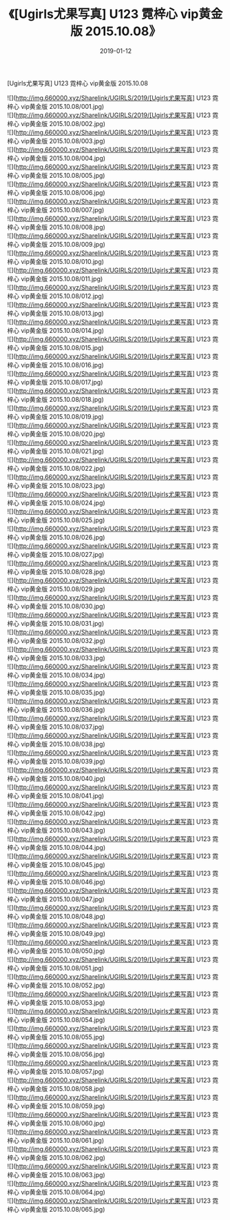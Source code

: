 ﻿---
layout: post
title:  《[Ugirls尤果写真] U123 霓梓心 vip黄金版 2015.10.08》
date:   2019-01-12
img: http://img.660000.xyz/Sharelink/UGIRLS/2019/[Ugirls尤果写真] U123 霓梓心 vip黄金版 2015.10.08/000.jpg
categories: [美女, 清纯, 唯美]
---

[Ugirls尤果写真] U123 霓梓心 vip黄金版 2015.10.08

 ![](http://img.660000.xyz/Sharelink/UGIRLS/2019/[Ugirls尤果写真] U123 霓梓心 vip黄金版 2015.10.08/001.jpg) <br>![](http://img.660000.xyz/Sharelink/UGIRLS/2019/[Ugirls尤果写真] U123 霓梓心 vip黄金版 2015.10.08/002.jpg) <br>![](http://img.660000.xyz/Sharelink/UGIRLS/2019/[Ugirls尤果写真] U123 霓梓心 vip黄金版 2015.10.08/003.jpg) <br>![](http://img.660000.xyz/Sharelink/UGIRLS/2019/[Ugirls尤果写真] U123 霓梓心 vip黄金版 2015.10.08/004.jpg) <br>![](http://img.660000.xyz/Sharelink/UGIRLS/2019/[Ugirls尤果写真] U123 霓梓心 vip黄金版 2015.10.08/005.jpg) <br>![](http://img.660000.xyz/Sharelink/UGIRLS/2019/[Ugirls尤果写真] U123 霓梓心 vip黄金版 2015.10.08/006.jpg) <br>![](http://img.660000.xyz/Sharelink/UGIRLS/2019/[Ugirls尤果写真] U123 霓梓心 vip黄金版 2015.10.08/007.jpg) <br>![](http://img.660000.xyz/Sharelink/UGIRLS/2019/[Ugirls尤果写真] U123 霓梓心 vip黄金版 2015.10.08/008.jpg) <br>![](http://img.660000.xyz/Sharelink/UGIRLS/2019/[Ugirls尤果写真] U123 霓梓心 vip黄金版 2015.10.08/009.jpg) <br>![](http://img.660000.xyz/Sharelink/UGIRLS/2019/[Ugirls尤果写真] U123 霓梓心 vip黄金版 2015.10.08/010.jpg) <br>![](http://img.660000.xyz/Sharelink/UGIRLS/2019/[Ugirls尤果写真] U123 霓梓心 vip黄金版 2015.10.08/011.jpg) <br>![](http://img.660000.xyz/Sharelink/UGIRLS/2019/[Ugirls尤果写真] U123 霓梓心 vip黄金版 2015.10.08/012.jpg) <br>![](http://img.660000.xyz/Sharelink/UGIRLS/2019/[Ugirls尤果写真] U123 霓梓心 vip黄金版 2015.10.08/013.jpg) <br>![](http://img.660000.xyz/Sharelink/UGIRLS/2019/[Ugirls尤果写真] U123 霓梓心 vip黄金版 2015.10.08/014.jpg) <br>![](http://img.660000.xyz/Sharelink/UGIRLS/2019/[Ugirls尤果写真] U123 霓梓心 vip黄金版 2015.10.08/015.jpg) <br>![](http://img.660000.xyz/Sharelink/UGIRLS/2019/[Ugirls尤果写真] U123 霓梓心 vip黄金版 2015.10.08/016.jpg) <br>![](http://img.660000.xyz/Sharelink/UGIRLS/2019/[Ugirls尤果写真] U123 霓梓心 vip黄金版 2015.10.08/017.jpg) <br>![](http://img.660000.xyz/Sharelink/UGIRLS/2019/[Ugirls尤果写真] U123 霓梓心 vip黄金版 2015.10.08/018.jpg) <br>![](http://img.660000.xyz/Sharelink/UGIRLS/2019/[Ugirls尤果写真] U123 霓梓心 vip黄金版 2015.10.08/019.jpg) <br>![](http://img.660000.xyz/Sharelink/UGIRLS/2019/[Ugirls尤果写真] U123 霓梓心 vip黄金版 2015.10.08/020.jpg) <br>![](http://img.660000.xyz/Sharelink/UGIRLS/2019/[Ugirls尤果写真] U123 霓梓心 vip黄金版 2015.10.08/021.jpg) <br>![](http://img.660000.xyz/Sharelink/UGIRLS/2019/[Ugirls尤果写真] U123 霓梓心 vip黄金版 2015.10.08/022.jpg) <br>![](http://img.660000.xyz/Sharelink/UGIRLS/2019/[Ugirls尤果写真] U123 霓梓心 vip黄金版 2015.10.08/023.jpg) <br>![](http://img.660000.xyz/Sharelink/UGIRLS/2019/[Ugirls尤果写真] U123 霓梓心 vip黄金版 2015.10.08/024.jpg) <br>![](http://img.660000.xyz/Sharelink/UGIRLS/2019/[Ugirls尤果写真] U123 霓梓心 vip黄金版 2015.10.08/025.jpg) <br>![](http://img.660000.xyz/Sharelink/UGIRLS/2019/[Ugirls尤果写真] U123 霓梓心 vip黄金版 2015.10.08/026.jpg) <br>![](http://img.660000.xyz/Sharelink/UGIRLS/2019/[Ugirls尤果写真] U123 霓梓心 vip黄金版 2015.10.08/027.jpg) <br>![](http://img.660000.xyz/Sharelink/UGIRLS/2019/[Ugirls尤果写真] U123 霓梓心 vip黄金版 2015.10.08/028.jpg) <br>![](http://img.660000.xyz/Sharelink/UGIRLS/2019/[Ugirls尤果写真] U123 霓梓心 vip黄金版 2015.10.08/029.jpg) <br>![](http://img.660000.xyz/Sharelink/UGIRLS/2019/[Ugirls尤果写真] U123 霓梓心 vip黄金版 2015.10.08/030.jpg) <br>![](http://img.660000.xyz/Sharelink/UGIRLS/2019/[Ugirls尤果写真] U123 霓梓心 vip黄金版 2015.10.08/031.jpg) <br>![](http://img.660000.xyz/Sharelink/UGIRLS/2019/[Ugirls尤果写真] U123 霓梓心 vip黄金版 2015.10.08/032.jpg) <br>![](http://img.660000.xyz/Sharelink/UGIRLS/2019/[Ugirls尤果写真] U123 霓梓心 vip黄金版 2015.10.08/033.jpg) <br>![](http://img.660000.xyz/Sharelink/UGIRLS/2019/[Ugirls尤果写真] U123 霓梓心 vip黄金版 2015.10.08/034.jpg) <br>![](http://img.660000.xyz/Sharelink/UGIRLS/2019/[Ugirls尤果写真] U123 霓梓心 vip黄金版 2015.10.08/035.jpg) <br>![](http://img.660000.xyz/Sharelink/UGIRLS/2019/[Ugirls尤果写真] U123 霓梓心 vip黄金版 2015.10.08/036.jpg) <br>![](http://img.660000.xyz/Sharelink/UGIRLS/2019/[Ugirls尤果写真] U123 霓梓心 vip黄金版 2015.10.08/037.jpg) <br>![](http://img.660000.xyz/Sharelink/UGIRLS/2019/[Ugirls尤果写真] U123 霓梓心 vip黄金版 2015.10.08/038.jpg) <br>![](http://img.660000.xyz/Sharelink/UGIRLS/2019/[Ugirls尤果写真] U123 霓梓心 vip黄金版 2015.10.08/039.jpg) <br>![](http://img.660000.xyz/Sharelink/UGIRLS/2019/[Ugirls尤果写真] U123 霓梓心 vip黄金版 2015.10.08/040.jpg) <br>![](http://img.660000.xyz/Sharelink/UGIRLS/2019/[Ugirls尤果写真] U123 霓梓心 vip黄金版 2015.10.08/041.jpg) <br>![](http://img.660000.xyz/Sharelink/UGIRLS/2019/[Ugirls尤果写真] U123 霓梓心 vip黄金版 2015.10.08/042.jpg) <br>![](http://img.660000.xyz/Sharelink/UGIRLS/2019/[Ugirls尤果写真] U123 霓梓心 vip黄金版 2015.10.08/043.jpg) <br>![](http://img.660000.xyz/Sharelink/UGIRLS/2019/[Ugirls尤果写真] U123 霓梓心 vip黄金版 2015.10.08/044.jpg) <br>![](http://img.660000.xyz/Sharelink/UGIRLS/2019/[Ugirls尤果写真] U123 霓梓心 vip黄金版 2015.10.08/045.jpg) <br>![](http://img.660000.xyz/Sharelink/UGIRLS/2019/[Ugirls尤果写真] U123 霓梓心 vip黄金版 2015.10.08/046.jpg) <br>![](http://img.660000.xyz/Sharelink/UGIRLS/2019/[Ugirls尤果写真] U123 霓梓心 vip黄金版 2015.10.08/047.jpg) <br>![](http://img.660000.xyz/Sharelink/UGIRLS/2019/[Ugirls尤果写真] U123 霓梓心 vip黄金版 2015.10.08/048.jpg) <br>![](http://img.660000.xyz/Sharelink/UGIRLS/2019/[Ugirls尤果写真] U123 霓梓心 vip黄金版 2015.10.08/049.jpg) <br>![](http://img.660000.xyz/Sharelink/UGIRLS/2019/[Ugirls尤果写真] U123 霓梓心 vip黄金版 2015.10.08/050.jpg) <br>![](http://img.660000.xyz/Sharelink/UGIRLS/2019/[Ugirls尤果写真] U123 霓梓心 vip黄金版 2015.10.08/051.jpg) <br>![](http://img.660000.xyz/Sharelink/UGIRLS/2019/[Ugirls尤果写真] U123 霓梓心 vip黄金版 2015.10.08/052.jpg) <br>![](http://img.660000.xyz/Sharelink/UGIRLS/2019/[Ugirls尤果写真] U123 霓梓心 vip黄金版 2015.10.08/053.jpg) <br>![](http://img.660000.xyz/Sharelink/UGIRLS/2019/[Ugirls尤果写真] U123 霓梓心 vip黄金版 2015.10.08/054.jpg) <br>![](http://img.660000.xyz/Sharelink/UGIRLS/2019/[Ugirls尤果写真] U123 霓梓心 vip黄金版 2015.10.08/055.jpg) <br>![](http://img.660000.xyz/Sharelink/UGIRLS/2019/[Ugirls尤果写真] U123 霓梓心 vip黄金版 2015.10.08/056.jpg) <br>![](http://img.660000.xyz/Sharelink/UGIRLS/2019/[Ugirls尤果写真] U123 霓梓心 vip黄金版 2015.10.08/057.jpg) <br>![](http://img.660000.xyz/Sharelink/UGIRLS/2019/[Ugirls尤果写真] U123 霓梓心 vip黄金版 2015.10.08/058.jpg) <br>![](http://img.660000.xyz/Sharelink/UGIRLS/2019/[Ugirls尤果写真] U123 霓梓心 vip黄金版 2015.10.08/059.jpg) <br>![](http://img.660000.xyz/Sharelink/UGIRLS/2019/[Ugirls尤果写真] U123 霓梓心 vip黄金版 2015.10.08/060.jpg) <br>![](http://img.660000.xyz/Sharelink/UGIRLS/2019/[Ugirls尤果写真] U123 霓梓心 vip黄金版 2015.10.08/061.jpg) <br>![](http://img.660000.xyz/Sharelink/UGIRLS/2019/[Ugirls尤果写真] U123 霓梓心 vip黄金版 2015.10.08/062.jpg) <br>![](http://img.660000.xyz/Sharelink/UGIRLS/2019/[Ugirls尤果写真] U123 霓梓心 vip黄金版 2015.10.08/063.jpg) <br>![](http://img.660000.xyz/Sharelink/UGIRLS/2019/[Ugirls尤果写真] U123 霓梓心 vip黄金版 2015.10.08/064.jpg) <br>![](http://img.660000.xyz/Sharelink/UGIRLS/2019/[Ugirls尤果写真] U123 霓梓心 vip黄金版 2015.10.08/065.jpg) <br>